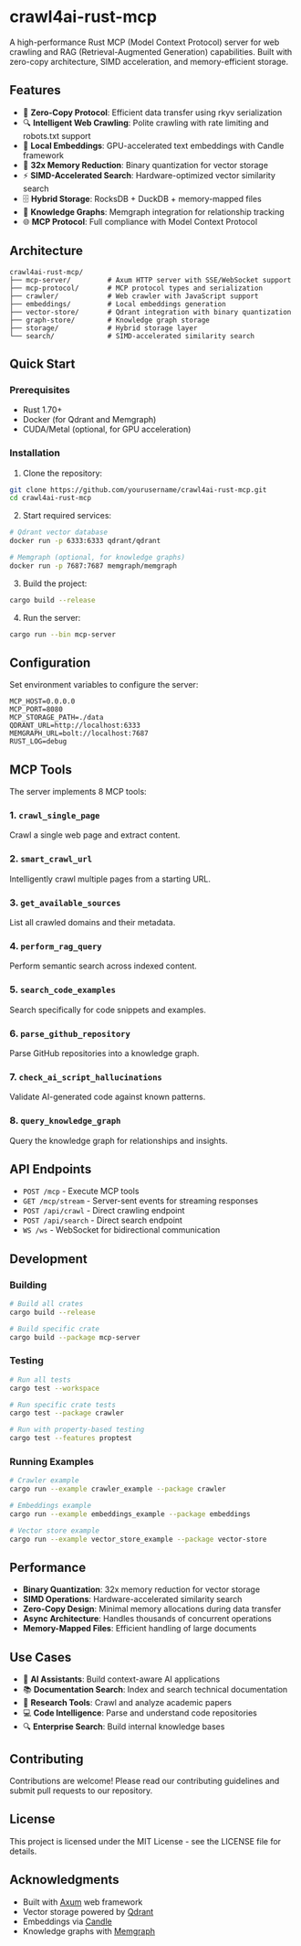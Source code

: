 # crawl4ai-rust-mcp

A high-performance Rust MCP (Model Context Protocol) server for web crawling and RAG (Retrieval-Augmented Generation) capabilities. Built with zero-copy architecture, SIMD acceleration, and memory-efficient storage.

## Features

- 🚀 **Zero-Copy Protocol**: Efficient data transfer using rkyv serialization
- 🔍 **Intelligent Web Crawling**: Polite crawling with rate limiting and robots.txt support
- 🧠 **Local Embeddings**: GPU-accelerated text embeddings with Candle framework
- 💾 **32x Memory Reduction**: Binary quantization for vector storage
- ⚡ **SIMD-Accelerated Search**: Hardware-optimized vector similarity search
- 🗄️ **Hybrid Storage**: RocksDB + DuckDB + memory-mapped files
- 🔗 **Knowledge Graphs**: Memgraph integration for relationship tracking
- 🌐 **MCP Protocol**: Full compliance with Model Context Protocol

## Architecture

```
crawl4ai-rust-mcp/
├── mcp-server/         # Axum HTTP server with SSE/WebSocket support
├── mcp-protocol/       # MCP protocol types and serialization
├── crawler/            # Web crawler with JavaScript support
├── embeddings/         # Local embeddings generation
├── vector-store/       # Qdrant integration with binary quantization
├── graph-store/        # Knowledge graph storage
├── storage/            # Hybrid storage layer
└── search/             # SIMD-accelerated similarity search
```

## Quick Start

### Prerequisites

- Rust 1.70+
- Docker (for Qdrant and Memgraph)
- CUDA/Metal (optional, for GPU acceleration)

### Installation

1. Clone the repository:
```bash
git clone https://github.com/yourusername/crawl4ai-rust-mcp.git
cd crawl4ai-rust-mcp
```

2. Start required services:
```bash
# Qdrant vector database
docker run -p 6333:6333 qdrant/qdrant

# Memgraph (optional, for knowledge graphs)
docker run -p 7687:7687 memgraph/memgraph
```

3. Build the project:
```bash
cargo build --release
```

4. Run the server:
```bash
cargo run --bin mcp-server
```

## Configuration

Set environment variables to configure the server:

```env
MCP_HOST=0.0.0.0
MCP_PORT=8080
MCP_STORAGE_PATH=./data
QDRANT_URL=http://localhost:6333
MEMGRAPH_URL=bolt://localhost:7687
RUST_LOG=debug
```

## MCP Tools

The server implements 8 MCP tools:

### 1. `crawl_single_page`
Crawl a single web page and extract content.

### 2. `smart_crawl_url`
Intelligently crawl multiple pages from a starting URL.

### 3. `get_available_sources`
List all crawled domains and their metadata.

### 4. `perform_rag_query`
Perform semantic search across indexed content.

### 5. `search_code_examples`
Search specifically for code snippets and examples.

### 6. `parse_github_repository`
Parse GitHub repositories into a knowledge graph.

### 7. `check_ai_script_hallucinations`
Validate AI-generated code against known patterns.

### 8. `query_knowledge_graph`
Query the knowledge graph for relationships and insights.

## API Endpoints

- `POST /mcp` - Execute MCP tools
- `GET /mcp/stream` - Server-sent events for streaming responses
- `POST /api/crawl` - Direct crawling endpoint
- `POST /api/search` - Direct search endpoint
- `WS /ws` - WebSocket for bidirectional communication

## Development

### Building

```bash
# Build all crates
cargo build --release

# Build specific crate
cargo build --package mcp-server
```

### Testing

```bash
# Run all tests
cargo test --workspace

# Run specific crate tests
cargo test --package crawler

# Run with property-based testing
cargo test --features proptest
```

### Running Examples

```bash
# Crawler example
cargo run --example crawler_example --package crawler

# Embeddings example
cargo run --example embeddings_example --package embeddings

# Vector store example
cargo run --example vector_store_example --package vector-store
```

## Performance

- **Binary Quantization**: 32x memory reduction for vector storage
- **SIMD Operations**: Hardware-accelerated similarity search
- **Zero-Copy Design**: Minimal memory allocations during data transfer
- **Async Architecture**: Handles thousands of concurrent operations
- **Memory-Mapped Files**: Efficient handling of large documents

## Use Cases

- 🤖 **AI Assistants**: Build context-aware AI applications
- 📚 **Documentation Search**: Index and search technical documentation
- 🔬 **Research Tools**: Crawl and analyze academic papers
- 💻 **Code Intelligence**: Parse and understand code repositories
- 🔍 **Enterprise Search**: Build internal knowledge bases

## Contributing

Contributions are welcome! Please read our contributing guidelines and submit pull requests to our repository.

## License

This project is licensed under the MIT License - see the LICENSE file for details.

## Acknowledgments

- Built with [Axum](https://github.com/tokio-rs/axum) web framework
- Vector storage powered by [Qdrant](https://qdrant.tech/)
- Embeddings via [Candle](https://github.com/huggingface/candle)
- Knowledge graphs with [Memgraph](https://memgraph.com/)